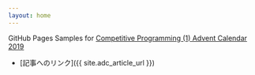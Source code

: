 ```yaml
---
layout: home
---
```


GitHub Pages Samples for [Competitive Programming (1) Advent Calendar 2019](https://adventar.org/calendars/3865)

* [記事へのリンク]({{ site.adc_article_url }})
